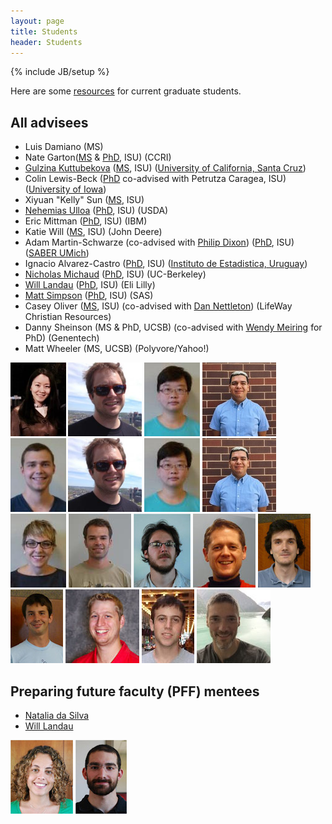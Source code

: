 ```yaml
---
layout: page
title: Students
header: Students
---
```

{% include JB/setup %}


Here are some [resources](resources.html) for current graduate students. 


## All advisees

- Luis Damiano (MS)
- Nate Garton([MS](https://lib.dr.iastate.edu/stat_las_pubs/222/) & [PhD](https://lib.dr.iastate.edu/etd/17938/), ISU) (CCRI)
- [Gulzina Kuttubekova](https://kgulzina.github.io/about/) ([MS](https://lib.dr.iastate.edu/creativecomponents/325/), ISU) ([University of California, Santa Cruz](https://www.soe.ucsc.edu/people/kgulzina))
- Colin Lewis-Beck ([PhD](https://lib.dr.iastate.edu/etd/17239/) co-advised with Petrutza Caragea, ISU) ([University of Iowa](https://stat.uiowa.edu/people/colin-lewis-beck))
- Xiyuan "Kelly" Sun ([MS](https://lib.dr.iastate.edu/creativecomponents/349/), ISU) 
- [Nehemias Ulloa](https://nulloa.github.io/) ([PhD](https://lib.dr.iastate.edu/etd/17590/), ISU) (USDA)
- Eric Mittman ([PhD](https://lib.dr.iastate.edu/etd/16416/), ISU) (IBM)
- Katie Will ([MS](thesis/KatieWill_CC.pdf), ISU) (John Deere)
- Adam Martin-Schwarze (co-advised with [Philip Dixon](http://www.public.iastate.edu/~pdixon/)) ([PhD](https://lib.dr.iastate.edu/etd/15571/), ISU) ([SABER UMich](https://mcommunity.umich.edu/#profile:siradam))
- Ignacio Alvarez-Castro ([PhD](https://lib.dr.iastate.edu/etd/16097/), ISU) ([Instituto de Estadistica, Uruguay](http://www.iesta.edu.uy/institucional/gente/))
- [Nicholas Michaud](http://www.public.iastate.edu/~michaud/homepage.html) ([PhD](https://lib.dr.iastate.edu/etd/15773/), ISU) (UC-Berkeley)
- [Will Landau](http://will-landau.com/) 
([PhD](https://lib.dr.iastate.edu/etd/15745/), ISU) (Eli Lilly)
- [Matt Simpson](https://lib.dr.iastate.edu/etd/14731/) ([PhD](thesis/MattSimpson_PhDthesis.pdf), ISU) (SAS)
- Casey Oliver ([MS](thesis/CaseyOliver_CC.pdf), ISU) (co-advised with [Dan Nettleton](http://stat.iastate.edu/people/dan-nettleton)) (LifeWay Christian Resources)
- Danny Sheinson (MS & PhD, UCSB) (co-advised with [Wendy Meiring](http://www.pstat.ucsb.edu/faculty%20pages/MEIRING.htm) for PhD) (Genentech)
- Matt Wheeler (MS, UCSB) (Polyvore/Yahoo!)

<img src="student_figs/gulzina.jpg" style="height:118px;" />
<img src="student_figs/colin.jpg" style="height:118px;" />
<img src="student_figs/xiyuansu.jpg" style="height:118px;" />
<img src="student_figs/nulloa_resized.jpg" style="height:118px;" />
<img src="student_figs/nmgarton.jpg" style="height:118px;" />
<img src="student_figs/colin.jpg" style="height:118px;" />
<img src="student_figs/xiyuansu.jpg" style="height:118px;" />
<img src="student_figs/nulloa_resized.jpg" style="height:118px;" />
<img src="student_figs/kwill.jpg" style="height:118px;" />
<img src="student_figs/emittman.jpg" style="height:118px;" />
<img src="student_figs/ialvarez.jpg" style="height:118px;" />
<img src="student_figs/adamms.jpg" style="height:118px;" />
<img src="student_figs/michaud.jpg" style="height:118px;" />
<img src="student_figs/simpsonm.jpg" style="height:118px;" />
<img src="student_figs/oliver.jpg" style="height:118px;" />
<img src="student_figs/sheinson.jpg" style="height:118px;" />
<img src="student_figs/wheeler.jpg" style="height:118px;" />

## Preparing future faculty (PFF) mentees

- [Natalia da Silva](http://ndasilva.public.iastate.edu/)
- [Will Landau](http://will-landau.com/)

<img src="student_figs/ndasilva.jpg" style="height:118px;" />
<img src="student_figs/landau.jpg" style="height:118px;" />
